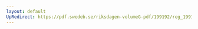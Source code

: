 ```yaml
---
layout: default
UpRedirect: https://pdf.swedeb.se/riksdagen-volumeG-pdf/199192/reg_199192/reg_199192_1022.pdf
---
```

